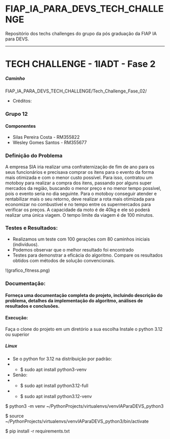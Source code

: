 # FIAP_IA_PARA_DEVS_TECH_CHALLENGE
Repositório dos techs challenges do grupo da pós graduação da FIAP IA para DEVS.

****
# TECH CHALLENGE - 1IADT - Fase 2
##### Caminho
FIAP_IA_PARA_DEVS_TECH_CHALLENGE/Tech_Challenge_Fase_02/

* Créditos:


### Grupo 12
#### Componentes
* Silas Pereira Costa - RM355822
* Wesley Gomes Santos - RM355677

### Definição do Problema

A empresa SIA iria realizar uma confraternização de fim de ano para os seus funcionários e precisava comprar os itens para o evento da forma mais otimizada e com o menor custo possível. 
Para isso, contratou um motoboy para realizar a compra dos itens, passando por alguns super mercados da região, buscando o menor preço e no menor tempo possível, pois o evento seria no dia seguinte. 
Para o motoboy conseguir atender e rentabilizar mais o seu retorno, deve realizar a rota mais otimizada para economizar no combustível e no tempo entre os supermercados para verificar os preços.
A capacidade da moto é de 40kg e ele só poderá realizar uma única viagem.
O tempo limite da viagem é de 100 minutos.

### Testes e Resultados: 

* Realizamos um teste com 100 gerações com 80 caminhos iniciais (indivíduos).
* Podemos observar que o melhor resultado foi encontrado 
* Testes para demonstrar a eficácia do algoritmo. Compare os resultados obtidos com métodos de solução convencionais.

!(grafico_fitness.png)

### Documentação: 

#### Forneça uma documentação completa do projeto, incluindo descrição do problema, detalhes da implementação do algoritmo, análises de resultados e conclusões.


#### Execução:
Faça o clone do projeto em um diretório a sua escolha
Instale o python 3.12 ou superior

##### Linux 
* Se o python for 3.12 na distribuição por padrão:
* * $ sudo apt install python3-venv 
* Senão:
* * $ sudo apt install python3.12-full
* * $ sudo apt install python3.12-venv

$ python3 -m venv ~/PythonProjects/virtualenvs/venvIAParaDEVS_python3

$ source ~/PythonProjects/virtualenvs/venvIAParaDEVS_python3/bin/activate

$ pip install -r requirements.txt
